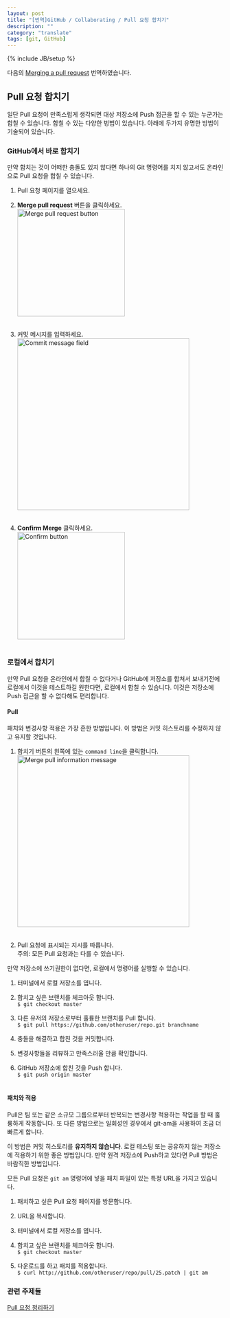 ```yaml
---
layout: post
title: "[번역]GitHub / Collaborating / Pull 요청 합치기"
description: ""
category: "translate"
tags: [git, GitHub]
---
```

{% include JB/setup %}

다음의 [Merging a pull request](https://help.github.com/articles/merging-a-pull-request) 번역하였습니다.

## Pull 요청 합치기

일단 Pull 요청이 만족스럽게 생각되면 대상 저장소에 Push 접근을 할 수 있는 누군가는 합칠 수 있습니다. 합칠 수 있는 다양한 벙법이 있습니다. 아래에 두가지 유명한 방법이 기술되어 있습니다.

### GitHub에서 바로 합치기

만약 합치는 것이 어떠한 충돌도 있지 않다면 하나의 Git 명령어를 치지 않고서도 온라인으로 Pull 요청을 합칠 수 있습니다.

1. Pull 요청 페이지를 열으세요.

2. **Merge pull request** 버튼을 클릭하세요.<br/><img src="https://github-images.s3.amazonaws.com/help/pullrequest-mergebutton.png" alt="Merge pull request button" style="width: 250px;"/><br/><br/>

3. 커밋 메시지를 입력하세요.<br/><img src="https://github-images.s3.amazonaws.com/help/pullrequest-commitmessage.png" alt="Commit message field" style="width: 400px;"/><br/><br/>

4. **Confirm Merge** 클릭하세요.<br/><img src="https://github-images.s3.amazonaws.com/help/pullrequest-confirmmerge.png" alt="Confirm button" style="width: 250px;"/><br/><br/>


### 로컬에서 합치기

만약 Pull 요청을 온라인에서 합칠 수 없다거나 GitHub에 저장소를 합쳐서 보내기전에 로컬에서 이것을 테스트하길 원한다면, 로컬에서 합칠 수 있습니다. 이것은 저장소에 Push 접근을 할 수 없다해도 편리합니다.

#### Pull 

패치와 변경사항 적용은 가장 흔한 방법입니다. 이 방법은 커밋 히스토리를 수정하지 않고 유지할 것입니다.

1. 합치기 버튼의 왼쪽에 있는 `command line`을 클릭합니다.<br/><img src="https://github-images.s3.amazonaws.com/help/pullrequest-manualinstructions.png" alt="Merge pull information message" style="width: 400px;"/><br/><br/>

2. Pull 요청에 표시되는 지시를 따릅니다.<br/>주의: 모든 Pull 요청과는 다를 수 있습니다.

만약 저장소에 쓰기권한이 없다면, 로컬에서 명령어를 실행할 수 있습니다.

1. 터미널에서 로컬 저장소를 엽니다.

2. 합치고 싶은 브랜치를 체크아웃 합니다.<br/>
```$ git checkout master```

3. 다른 유저의 저장소로부터 훌륭한 브랜치를 Pull 합니다.<br/>
```$ git pull https://github.com/otheruser/repo.git branchname```

4. 충돌을 해결하고 합친 것을 커밋합니다.

5. 변경사항들을 리뷰하고 만족스러울 만큼 확인합니다.

6. GitHub 저장소에 합친 것을 Push 합니다.<br/>
```$ git push origin master```<br/><br/>

#### 패치와 적용

Pull은 팀 또는 같은 소규모 그룹으로부터 반복되는 변경사항 적용하는 작업을 할 때 훌륭하게 작동합니다. 또 다른 방법으로는 일회성인 경우에서 git-am을 사용하여 조금 더 빠르게 합니다.

이 방법은 커밋 히스토리를 **유지하지 않습니다**. 로컬 테스팅 또는 공유하지 않는 저장소에 적용하기 위한 좋은 방법입니다. 만약 원격 저장소에 Push하고 있다면 Pull 방법은 바람직한 방법입니다.

모든 Pull 요청은 `git am` 명령어에 넣을 패치 파일이 있는 특정 URL을 가지고 있습니다.

1. 패치하고 싶은 Pull 요청 페이지를 방문합니다.

2. URL을 복사합니다.

3. 터미널에서 로컬 저장소를 엽니다.

4. 합치고 싶은 브랜치를 체크아웃 합니다.<br/>
```$ git checkout master```

5. 다운로드를 하고 패치를 적용합니다.<br/>
```$ curl http://github.com/otheruser/repo/pull/25.patch | git am```

### 관련 주제들
[Pull 요청 정리하기](http://minsone.github.io/lesson/2013/12/25/GitHub-Tidying-up-pull-requests/)

<!-- {% highlight bash%}git push origin master{% endhighlight %} -->